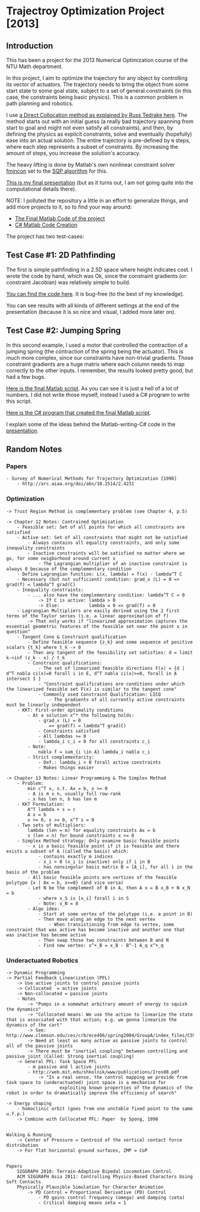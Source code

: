 # Trajectroy Optimization Project [2013]

## Introduction

This has been a project for the 2013 Numerical Optimization course of the NTU Math department.

In this project, I aim to optimize the trajectory for any object by controlling its vector of actuators. The trajectory needs to bring the object from some start state to some goal state, subject to a set of general constraints (in this case, the constraints being basic physics). This is a common problem in path planning and robotics.

I use [a Direct Collocation method as explained by Russ Tedrake here](https://ocw.mit.edu/courses/electrical-engineering-and-computer-science/6-832-underactuated-robotics-spring-2009/video-lectures/lecture-9-trajectory-optimization/). The method starts out with an initial guess (a really bad trajectory spanning from start to goal and might not even satisfy all constraints), and then, by defining the physics as explicit constraints, solve and eventually (hopefully) ease into an actual solution. The entire trajectory is pre-defined by `N` steps, where each step represents a subset of constraints. By increasing the amount of steps, you increase the solution's accuracy.

The heavy lifting is done by Matlab's own nonlinear constraint solver [fmincon](https://www.mathworks.com/help/optim/ug/fmincon.html) set to the [SQP algorithm](https://www.mathworks.com/help/optim/ug/constrained-nonlinear-optimization-algorithms.html#f26622) for this.

[This is my final presentation](https://goo.gl/cBhfHg) (but as it turns out, I am not going quite into the computational details there).

NOTE: I polluted the repository a little in an effort to generalize things, and add more projects to it, so to find your way around:

* [The Final Matlab Code of the project](https://github.com/Domiii/TrajectoryOptimization/tree/master/matl/num%20opt%20proj)
* [C# Matlab Code Creation](https://github.com/Domiii/TrajectoryOptimization/tree/master/Squishy.Matlab)

The project has two test-cases:

## Test Case #1: 2D Pathfinding

The first is simple pathfinding in a 2.5D space where height indicates cost. I wrote the code by hand, which was Ok, since the constraint gradients (or: constraint Jacobian) was relatively simple to build.

[You can find the code here](https://github.com/Domiii/TrajectoryOptimization/blob/master/matl/num%20opt%20proj/test1/test1run.m). It is bug-free (to the best of my knowledge).

You can see results with all kinds of different settings at the end of the presentation (because it is so nice and visual, I added more later on).

## Test Case #2: Jumping Spring

In this second example, I used a motor that controlled the contraction of a jumping spring (the contraction of the spring being the actuator). This is much more complex, since our constraints have non-trivial gradients. Those constraint gradients are a huge matrix where each column needs to map correctly to the other inputs. I remember, the results looked pretty good, but had a few bugs.

[Here is the final Matlab script](https://github.com/Domiii/TrajectoryOptimization/blob/master/matl/num%20opt%20proj/test2/test2run.m). As you can see it is just a hell of a lot of numbers. I did not write those myself, instead I used a C# program to write this script.

[Here is the C# program that created the final Matlab script](https://github.com/Domiii/TrajectoryOptimization/blob/master/Squishy.Matlab/Dyn1Program.cs).

I explain some of the ideas behind the Matlab-writing-C# code in the [presentation](https://goo.gl/cBhfHg).

## Random Notes

### Papers
    - Survey of Numerical Methods for Trajectory Optimization [1998]
        - http://arc.aiaa.org/doi/abs/10.2514/2.4231
    
    

### Optimization
    -> Trust Region Method is complementary problem (see Chapter 4, p.5)
    
    -> Chapter 12 Notes: Contrained Optimization
        - Feasible set: Set of all points for which all constraints are satisfied
        - Active set: Set of all constraints that might not be satisfied
            - Always contains all equality constraints, and only some inequality constraints
            - Inactive constraints will be satisfied no matter where we go, for some neigborhood around current x
                - The Lagrangian multiplier of an inactive constraint is always 0 because of the complementary condition
        - Define Lagrangian function: L(x, lambda) = f(x) - lambda^T C
        - Necessary (but not sufficient) condition: grad_x (L) = 0 => grad(f) = lambda^T grad(C)
        - Inequality constraints:
            - ... also have the complementary condition: lambda^T C = 0
                -> If C is active: lambda > 0
                -> Else:           lambda = 0 => grad(f) = 0
        - Lagrangian Multipliers are easily derived using the 2 first terms of the Taylor series (i.e. a linear approximation of f)
            -> That only works if "linearized approximation captures the essential geometric features of the feasible set near the point x in question"
        - Tangent Cone & Constraint qualification
            - Define feasible sequence {z_k} and some sequence of positive scalars {t_k} where t_k -> 0
            - Then any tangent of the feasibility set satisfies: d = limit k->inf (z_k - x) / t_k
            - Constraint qualifications: 
                - The set of linearized feasible directions F(x) = {d | d^T nabla ci(x)=0 forall i in E, d^T nabla ci(x)>=0, forall in A intersect I }
                - "Constraint qualifications are conditions under which the linearized feasible set F(x) is similar to the tangent cone"
                - Commonly used Constraint Qualification: LICQ
                    - The gradients of all currently active constraints must be linearly independent
        - KKT: First-order optimality conditions
            - At a solution x^* the following holds:
                - grad_x (L) = 0
                    => grad(f) = lambda^T grad(C)
                - Constraints satisfied
                - All lambdas >= 0
                - lambda_i c_i = 0 for all constraints c_i
            - Note:
                nabla f = sum_{i \in A} lambda_i nabla c_i
            - Strict complementarity:
                - Def.: lambda_i > 0 forall active constraints
                - Makes things easier
            
    -> Chapter 13 Notes: Linear Programming & The Simplex Method
        - Problem:
            min c^T x, s.t. Ax = b, x >= 0
            - A is m x n, usually full row-rank
            - x has len n, b has len m
        - KKT Formulation:
            A^T lambda + s = c
            A x = b
            x >= 0, s >= 0, x^T s = 0
        - Two sets of multipliers:
            lambda (len = m) for equality constraints Ax = b
            s (len = n) for bound constraints x >= 0
        - Simplex Method strategy: Only examine basic feasible points
            - x is a basic feasible point if it is feasible and there exists a subset of A (called the basis) which:
                - contains exactly m indices
                - x_i > 0 (x_i is inactive) only if i in B
                - has nonsingular basis matrix B = [A_i], for all i in the basis of the problem
            - All basic feasible points are vertices of the feasible polytype {x | Ax = b, x>=0} (and vice versa)
            - Let N be the complement of B in A, then A x = B x_B + N x_N = b
                - where x_S is [x_i] forall i in S
                - Note: x_N = 0
            - Algo idea:
                - Start at some vertex of the polytype (i.e. a point in B)
                - Then move along an edge to the next vertex
                    - When transistioning from edge to vertex, some constraint that was active has become inactive and another one that was inactive has become active
                - Then swap those two constraints between B and N
                - Find new vertex: x^+_B = x_B - B^-1 A_q x^+_q
            
        
        
        

### Underactuated Robotics
    -> Dynamic Programming
    -> Partial Feedback Linearization (PFL)
        -> Use active joints to control passive joints
        -> Collocated  = active joints
        -> Non-collocated = passive joints
        - Notes
            -> "Pumps in a somewhat arbitrary amount of energy to squish the dynamics"
            -> "Collocated means: We use the action to linearize the state that is associated with that action; e.g. we gonna linearize the dynamics of the cart"
            -> See: http://www.clemson.edu/ces/crb/ece496/spring2004/GroupA/index_files/C59Spong.pdf
            -> Need at least as many active as passive joints to control all of the passive joints
            -> There must be "inertial coupling" between controlling and passive joint (Called: Strong inertial coupling)
        -> General PFL: Task Space PFL
            - m passive and l active joints
            - http://web.mit.edu/shkolnik/www/publications/Iros08.pdf
                -> "In a real sense, the control mapping we provide from task space to (underactuated) joint space is a mechanism for
                        exploiting known properties of the dynamics of the robot in order to dramatically improve the efficiency of search"

    -> Energy shaping
        - homoclinic orbit (goes from one unstable fixed point to the same u.f.p.)
        -> Combine with Collocated PFL: Paper  by Spong, 1996
        
        
    Walking & Running
        -> Center of Pressure = Centroid of the vertical contact force distribution
        -> For flat horizontal ground surfaces, ZMP = CoP
        
        
    Papers
        SIGGRAPH 2010: Terrain-Adaptive Bipedal Locomotion Control
        ACM SIGGRAPH Asia 2011: Controlling Physics-Based Characters Using Soft Contacts
        Physically Plausible Simulation for Character Animation
            -> PD Control = Proportional Derivative (PD) Control
                - PD gains control frequency (omega) and damping (zeta)
                - Critical damping means zeta = 1
            
